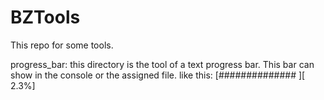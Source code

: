 # BZTools
This repo for some tools.

progress_bar: this directory is the tool of a text progress bar.
    This bar can show in the console or the assigned file.
    like this: [##############                             ][  2.3%]
